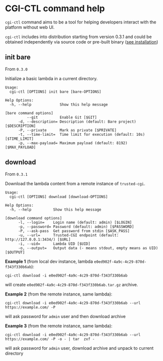 # CGI-CTL command help


`cgi-ctl` command aims to be a tool for helping developers interact with the platform without web UI.

`cgi-ctl` includes into distribution starting from version 0.3.1 and could be obtained independently
via source code or pre-built binary ([see installation](installation.md))

## init bare

From `0.3.0`

Initialize a basic lambda in a current directory.

```
Usage:
  cgi-ctl [OPTIONS] init bare [bare-OPTIONS]

Help Options:
  -h, --help             Show this help message

[bare command options]
          --git          Enable Git [$GIT]
      -d, --description= Description (default: Bare project) [$DESCRIPTION]
      -P, --private      Mark as private [$PRIVATE]
      -t, --time-limit=  Time limit for execution (default: 10s) [$TIME_LIMIT]
      -p, --max-payload= Maximum payload (default: 8192) [$MAX_PAYLOAD]

```

## download

From `0.3.1`

Download the lambda content from a remote instance of `trusted-cgi`.

```
Usage:
  cgi-ctl [OPTIONS] download [download-OPTIONS]

Help Options:
  -h, --help          Show this help message

[download command options]
      -l, --login=    Login name (default: admin) [$LOGIN]
      -p, --password= Password (default: admin) [$PASSWORD]
      -P, --ask-pass  Get password from stdin [$ASK_PASS]
      -u, --url=      Trusted-CGI endpoint (default: http://127.0.0.1:3434/) [$URL]
      -i, --uid=      Lambda UID [$UID]
      -o, --output=   Output data (- means stdout, empty means as UID) [$OUTPUT]
```

**Example 1** (from local dev instance, lambda `e0ed902f-4a9c-4c29-870d-f343f330b6ab`):

```
cgi-ctl download -i e0ed902f-4a9c-4c29-870d-f343f330b6ab
```

will create `e0ed902f-4a9c-4c29-870d-f343f330b6ab.tar.gz` archive.


**Example 2** (from the remote instance, same lambda):

```
cgi-ctl download -i e0ed902f-4a9c-4c29-870d-f343f330b6ab --url https://example.com/ -P
```

will ask password for `admin` user and then download archive

**Example 3** (from the remote instance, same lambda):

```
cgi-ctl download -i e0ed902f-4a9c-4c29-870d-f343f330b6ab --url https://example.com/ -P -o - | tar  zxf -
```

will ask password for `admin` user, download archive and unpack to current directory